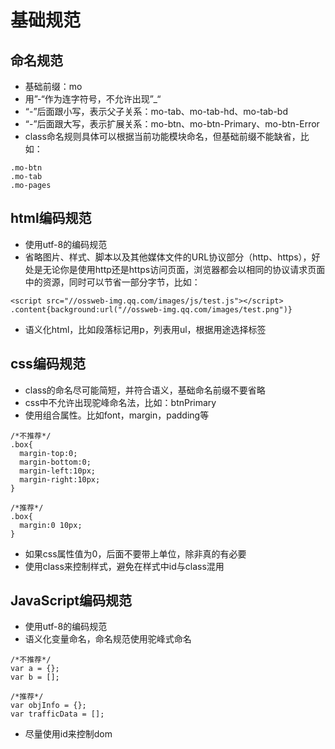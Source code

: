# 基础规范


## 命名规范
- 基础前缀：mo
- 用”-“作为连字符号，不允许出现”_“
- “-”后面跟小写，表示父子关系：mo-tab、mo-tab-hd、mo-tab-bd
- “-”后面跟大写，表示扩展关系：mo-btn、mo-btn-Primary、mo-btn-Error
- class命名规则具体可以根据当前功能模块命名，但基础前缀不能缺省，比如：
```
.mo-btn
.mo-tab
.mo-pages
```

## html编码规范
- 使用utf-8的编码规范
- 省略图片、样式、脚本以及其他媒体文件的URL协议部分（http、https），好处是无论你是使用http还是https访问页面，浏览器都会以相同的协议请求页面中的资源，同时可以节省一部分字节，比如：
```
<script src="//ossweb-img.qq.com/images/js/test.js"></script>
.content{background:url("//ossweb-img.qq.com/images/test.png")}
```
- 语义化html，比如段落标记用p，列表用ul，根据用途选择标签

## css编码规范
- class的命名尽可能简短，并符合语义，基础命名前缀不要省略
- css中不允许出现驼峰命名法，比如：btnPrimary
- 使用组合属性。比如font，margin，padding等

```
/*不推荐*/
.box{
  margin-top:0;
  margin-bottom:0;
  margin-left:10px;
  margin-right:10px;
}

/*推荐*/
.box{
  margin:0 10px;
}
```

- 如果css属性值为0，后面不要带上单位，除非真的有必要
- 使用class来控制样式，避免在样式中id与class混用

## JavaScript编码规范
- 使用utf-8的编码规范
- 语义化变量命名，命名规范使用驼峰式命名

```
/*不推荐*/
var a = {};
var b = [];

/*推荐*/
var objInfo = {};
var trafficData = [];
```

- 尽量使用id来控制dom